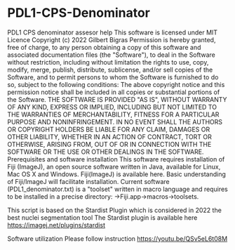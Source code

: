 # PDL1-CPS-Denominator
PDL1 CPS denominator assesor help
This software is licensed under MIT Licence
Copyright (c) 2022 Gilbert Bigras
Permission is hereby granted, free of charge, to any person obtaining a copy of this software and associated documentation files (the "Software"), to deal in the Software without restriction, including without limitation the rights to use, copy, modify, merge, publish, distribute, sublicense, and/or sell copies of the Software, and to permit persons to whom the Software is furnished to do so, subject to the following conditions:
The above copyright notice and this permission notice shall be included in all copies or substantial portions of the Software.
THE SOFTWARE IS PROVIDED "AS IS", WITHOUT WARRANTY OF ANY KIND, EXPRESS OR IMPLIED, INCLUDING BUT NOT LIMITED TO THE WARRANTIES OF MERCHANTABILITY, FITNESS FOR A PARTICULAR PURPOSE AND NONINFRINGEMENT. IN NO EVENT SHALL THE AUTHORS OR COPYRIGHT HOLDERS BE LIABLE FOR ANY CLAIM, DAMAGES OR OTHER LIABILITY, WHETHER IN AN ACTION OF CONTRACT, TORT OR OTHERWISE, ARISING FROM, OUT OF OR IN CONNECTION WITH THE SOFTWARE OR THE USE OR OTHER DEALINGS IN THE SOFTWARE.
Prerequisites and software installation
This software requires installation of Fiji (ImageJ), an open source software written in Java, available for Linux, Mac OS X and Windows. Fiji(ImageJ) is available here. Basic understanding of Fiji/ImageJ will facilitate installation.
Current software (PDL1_denominator.txt) is a "toolset" written in macro language and requires to be installed in a precise directory: →Fiji.app→macros→toolsets.

This script is based on the Stardist Plugin which is considered in 2022 the best nuclei segmentation tool
The Stardist plugin is available here https://imagej.net/plugins/stardist

Software utilization
Please follow instruction https://youtu.be/QSv5eL6t08M
